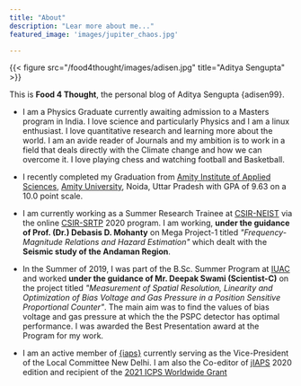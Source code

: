 ```yaml
---
title: "About"
description: "Lear more about me..."
featured_image: 'images/jupiter_chaos.jpg'

---
```

{{< figure src="/food4thought/images/adisen.jpg" title="Aditya Sengupta" >}}

This is **Food 4 Thought**, the personal blog of Aditya Sengupta {adisen99}.

- I am a Physics Graduate currently awaiting admission to a Masters program in India. I love science and particularly Physics and I am a linux enthusiast. I love quantitative research and learning more about the world. I am an avide reader of Journals and my ambition is to work in a field that deals directly with the Climate change and how we can overcome it. I love playing chess and watching football and Basketball.

- I recently completed my Graduation from [Amity Institute of Applied Sciences](https://amity.edu/aias), [Amity University](https://amity.edu), Noida, Uttar Pradesh with GPA of 9.63 on a 10.0 point scale.

- I am currently working as a Summer Research Trainee at [CSIR-NEIST](http://www.neist.res.in/) via the online [CSIR-SRTP](http://www.neist.res.in/srtp2020/) 2020 program. I am working, **under the guidance of Prof. (Dr.) Debasis D. Mohanty** on Mega Project-1 titled *"Frequency-Magnitude Relations and Hazard Estimation"* which dealt with the **Seismic study of the Andaman Region**.

- In the Summer of 2019, I was part of the B.Sc. Summer Program at [IUAC](https://www.iuac.res.in/) and worked **under the guidance of Mr. Deepak Swami (Scientist-C)** on the project titled *"Measurement of Spatial Resolution, Linearity and Optimization of Bias Voltage and Gas Pressure in a Position Sensitive Proportional Counter"*. The main aim was to find the values of bias voltage and gas pressure at which the the PSPC detector has optimal performance. I was awarded the Best Presentation award at the Program for my work.

- I am an active member of [{iaps}](https://iaps.info) currently serving as the Vice-President of the Local Committee New Delhi. I am also the Co-editor of [jIAPS](https://www.iaps.info/jiaps) 2020 edition and recipient of the [2021 ICPS Worldwide Grant](https://www.iaps.info/grants/icps-grant/)
